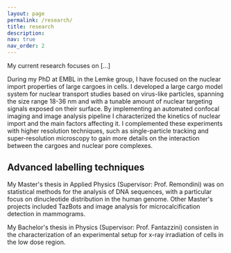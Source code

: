 ```yaml
---
layout: page
permalink: /research/
title: research
description:
nav: true
nav_order: 2
---
```


My current research focuses on [...]

During my PhD at EMBL in the Lemke group, I have focused on the nuclear import properties of large cargoes in cells. I developed a large cargo model system for nuclear transport studies based on virus-like particles, spanning the size range 18-36 nm and with a tunable amount of nuclear targeting signals exposed on their surface. By implementing an automated confocal imaging and image analysis pipeline I characterized the kinetics of nuclear import and the main factors affecting it. I complemented these experiments with higher resolution techniques, such as single-particle tracking and super-resolution microscopy to gain more details on the interaction between the cargoes and nuclear pore complexes. 

## Advanced labelling techniques 

My Master's thesis in Applied Physics (Supervisor: Prof. Remondini) was on statistical methods for the analysis of DNA sequences, with a particular focus on dinucleotide distribution in the human genome. Other Master's projects included TazBots and image analysis for microcalcification detection in mammograms. 

My Bachelor's thesis in Physics (Supervisor: Prof. Fantazzini) consisten in the characterization of an experimental setup for x-ray irradiation of cells in the low dose region. 
